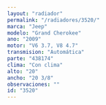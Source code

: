 ```yaml
---
layout: "radiador"
permalink: "/radiadores/3520/"
marca: "Jeep"
modelo: "Grand Cherokee"
ano: "2009"
motor: "V6 3.7, V8 4.7"
transmision: "Automática"
parte: "438174"
clima: "Con clima"
alto: "20"
ancho: "20 3/8"
observaciones: ""
id: "3520"
---
```


